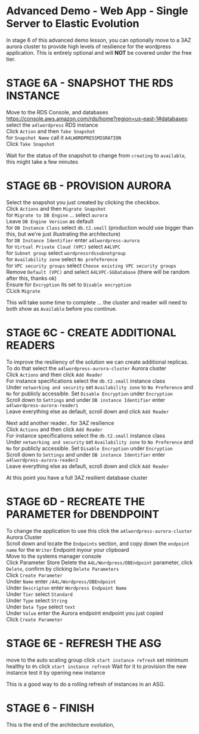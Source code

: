 # Advanced Demo - Web App - Single Server to Elastic Evolution

In stage 6 of this advanced demo lesson, you can optionally move to a 3AZ aurora cluster to provide high levels of resilience for the wordpress application. This is entirely optional and will **NOT** be covered under the free tier.

# STAGE 6A - SNAPSHOT THE RDS INSTANCE

Move to the RDS Console, and databases https://console.aws.amazon.com/rds/home?region=us-east-1#databases:  
select the `a4lwordpress` RDS instance  
Click `Action` and then `Take Snapshot`  
for `Snapshot Name` call it `A4LWORDPRESSMIGRATION`  
Click `Take Snapshot`  

Wait for the status of the snapshot to change from `creating` to `available`, this might take a few minutes  

# STAGE 6B - PROVISION AURORA

Select the snapshot you just created by clicking the checkbox.  
Click `Actions` and then `Migrate Snapshot`  
for `Migrate to DB Engine` ... select `aurora`  
Leave `DB Engine Version` as default  
for `DB Instance Class` select `db.t2.small` (production would use bigger than this, but we're just illustrating the architecture)  
for `DB Instance Identifier` enter `a4lwordpress-aurora`  
for `Virtual Private Cloud (VPC)` select `A4LVPC`  
for `Subnet group` select `wordpressrdssubnetgroup`  
for `Availability zone` select `No prefeference`  
for `VPC security groups` select `Choose existing VPC security groups`
Remove `Default (VPC)` and select `A4LVPC-SGDatabase` (there will be random after this, thanks ok)  
Ensure for `Encryption` its set to `Disable encryption`  
CLick `Migrate`  

This will take some time to complete ... the cluster and reader will need to both show as `Available` before you continue.

# STAGE 6C - CREATE ADDITIONAL READERS

To improve the resiliency of the solution we can create additional replicas. To do that select the `a4lwordpress-aurora-cluster` Aurora cluster  
Click `Actions` and then click `Add Reader`  
For instance specifications select the `db.t2.small` instance class  
Under `networking and security` set `Availability zone` to `No Preference` and `No` for publicly accessible. 
Set `Disable Encryption` under `Encryption`  
Scroll down to `Settings` and under `DB instance Identifier` enter `a4lwordpress-aurora-reader1`  
Leave everything else as default, scroll down and click `Add Reader`  

Next add another reader.. for 3AZ resilience  
Click `Actions` and then click `Add Reader`  
For instance specifications select the `db.t2.small` instance class  
Under `networking and security` set `Availability zone` to `No Preference` and `No` for publicly accessible. 
Set `Disable Encryption` under `Encryption`  
Scroll down to `Settings` and under `DB instance Identifier` enter `a4lwordpress-aurora-reader2`  
Leave everything else as default, scroll down and click `Add Reader`  

At this point you have a full 3AZ resilient database cluster  

# STAGE 6D - RECREATE THE PARAMETER for DBENDPOINT

To change the application to use this click the `a4lwordpress-aurora-cluster` Aurora Cluster  
Scroll down and locate the `Endpoints` section, and copy down the `endpoint name` for the `Writer` Endpoint inyour your clipboard  
Move to the systems manager console  
Click Parameter Store
Delete the `A4L/Wordpress/DBEndpoint` parameter, click `Delete`, confirm by clicking `Delete Parameters`  
Click `Create Parameter`  
Under `Name` enter `/A4L/Wordpress/DBEndpoint`  
Under `Descripton` enter `Wordpress Endpoint Name`  
Under `Tier` select `Standard`    
Under `Type` select `String`  
Under `Data Type` select `text`  
Under `Value` enter the Aurora endpoint endpoint you just copied  
Click `Create Parameter`   

# STAGE 6E - REFRESH THE ASG

move to the auto scaling group
click `start instance refresh`
set minimum healthy to `0%`
click `start instance refresh`
Wait for it to provision the new instance
test it by opening new instance

This is a good way to do a rolling refresh of instances in an ASG.  

# STAGE 6 - FINISH  

This is the end of the architecture evolution, 